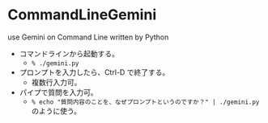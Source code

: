 # CommandLineGemini
use Gemini on Command Line written by Python

- コマンドラインから起動する。
    - `% ./gemini.py`
- プロンプトを入力したら、Ctrl-D で終了する。
    - 複数行入力可。
- パイプで質問を入力可。
    - `% echo "質問内容のことを、なぜプロンプトというのですか？" | ./gemini.py` のように使う。

